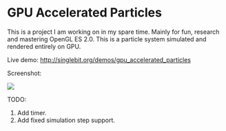 # GPU Accelerated Particles

This is a project I am working on in my spare time. Mainly for fun, research and mastering OpenGL ES 2.0. This is a particle system simulated and rendered entirely on GPU.

Live demo: http://singlebit.org/demos/gpu_accelerated_particles

Screenshot:

![](https://github.com/VisViva/GPUAcceleratedParticles/blob/master/screenshots/screenshot.jpg)

TODO:

1. Add timer.
2. Add fixed simulation step support.
